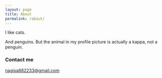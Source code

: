 ```yaml
---
layout: page
title: About
permalink: /about/
---
```


I like cats.

And penguins. But the animal in my profile picture is actually a kappa, not a penguin. 

### Contact me

[nagisa882233@gmail.com](mailto:nagisa882233@gmail.com)
